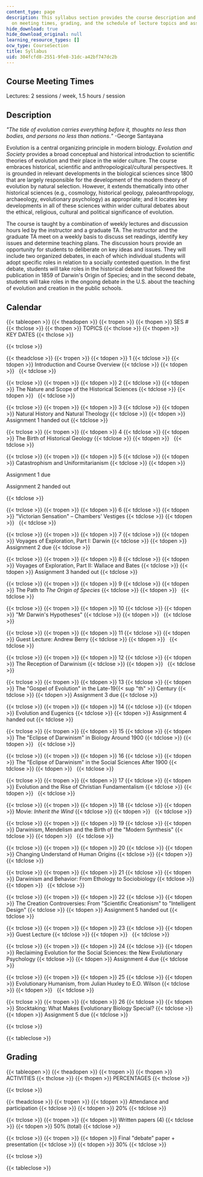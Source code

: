 ```yaml
---
content_type: page
description: This syllabus section provides the course description and information
  on meeting times, grading, and the schedule of lecture topics and assignments.
hide_download: true
hide_download_original: null
learning_resource_types: []
ocw_type: CourseSection
title: Syllabus
uid: 304fcfd8-2551-9fe8-31dc-a42bf747dc2b
---
```


Course Meeting Times
--------------------

Lectures: 2 sessions / week, 1.5 hours / session

Description
-----------

_"The tide of evolution carries everything before it, thoughts no less than bodies, and persons no less than nations_._"_ -George Santayana

Evolution is a central organizing principle in modern biology. _Evolution and Society_ provides a broad conceptual and historical introduction to scientific theories of evolution and their place in the wider culture. The course embraces historical, scientific and anthropological/cultural perspectives. It is grounded in relevant developments in the biological sciences since 1800 that are largely responsible for the development of the modern theory of evolution by natural selection. However, it extends thematically into other historical sciences (e.g., cosmology, historical geology, paleoanthropology, archaeology, evolutionary psychology) as appropriate; and it locates key developments in all of these sciences within wider cultural debates about the ethical, religious, cultural and political significance of evolution.

The course is taught by a combination of weekly lectures and discussion hours led by the instructor and a graduate TA. The instructor and the graduate TA meet on a weekly basis to discuss set readings, identify key issues and determine teaching plans. The discussion hours provide an opportunity for students to deliberate on key ideas and issues. They will include two organized debates, in each of which individual students will adopt specific roles in relation to a socially contested question. In the first debate, students will take roles in the historical debate that followed the publication in 1859 of Darwin's Origin of Species; and in the second debate, students will take roles in the ongoing debate in the U.S. about the teaching of evolution and creation in the public schools.

Calendar
--------

{{< tableopen >}}
{{< theadopen >}}
{{< tropen >}}
{{< thopen >}}
SES #
{{< thclose >}}
{{< thopen >}}
TOPICS
{{< thclose >}}
{{< thopen >}}
KEY DATES
{{< thclose >}}

{{< trclose >}}

{{< theadclose >}}
{{< tropen >}}
{{< tdopen >}}
1
{{< tdclose >}}
{{< tdopen >}}
Introduction and Course Overview
{{< tdclose >}}
{{< tdopen >}}
 
{{< tdclose >}}

{{< trclose >}}
{{< tropen >}}
{{< tdopen >}}
2
{{< tdclose >}}
{{< tdopen >}}
The Nature and Scope of the Historical Sciences
{{< tdclose >}}
{{< tdopen >}}
 
{{< tdclose >}}

{{< trclose >}}
{{< tropen >}}
{{< tdopen >}}
3
{{< tdclose >}}
{{< tdopen >}}
Natural History and Natural Theology
{{< tdclose >}}
{{< tdopen >}}
Assignment 1 handed out
{{< tdclose >}}

{{< trclose >}}
{{< tropen >}}
{{< tdopen >}}
4
{{< tdclose >}}
{{< tdopen >}}
The Birth of Historical Geology
{{< tdclose >}}
{{< tdopen >}}
 
{{< tdclose >}}

{{< trclose >}}
{{< tropen >}}
{{< tdopen >}}
5
{{< tdclose >}}
{{< tdopen >}}
Catastrophism and Uniformitarianism
{{< tdclose >}}
{{< tdopen >}}


Assignment 1 due

Assignment 2 handed out


{{< tdclose >}}

{{< trclose >}}
{{< tropen >}}
{{< tdopen >}}
6
{{< tdclose >}}
{{< tdopen >}}
"Victorian Sensation" – Chambers' Vestiges
{{< tdclose >}}
{{< tdopen >}}
 
{{< tdclose >}}

{{< trclose >}}
{{< tropen >}}
{{< tdopen >}}
7
{{< tdclose >}}
{{< tdopen >}}
Voyages of Exploration, Part I: Darwin
{{< tdclose >}}
{{< tdopen >}}
Assignment 2 due
{{< tdclose >}}

{{< trclose >}}
{{< tropen >}}
{{< tdopen >}}
8
{{< tdclose >}}
{{< tdopen >}}
Voyages of Exploration, Part II: Wallace and Bates
{{< tdclose >}}
{{< tdopen >}}
Assignment 3 handed out
{{< tdclose >}}

{{< trclose >}}
{{< tropen >}}
{{< tdopen >}}
9
{{< tdclose >}}
{{< tdopen >}}
The Path to _The Origin of Species_
{{< tdclose >}}
{{< tdopen >}}
 
{{< tdclose >}}

{{< trclose >}}
{{< tropen >}}
{{< tdopen >}}
10
{{< tdclose >}}
{{< tdopen >}}
"Mr Darwin's Hypotheses"
{{< tdclose >}}
{{< tdopen >}}
 
{{< tdclose >}}

{{< trclose >}}
{{< tropen >}}
{{< tdopen >}}
11
{{< tdclose >}}
{{< tdopen >}}
Guest Lecture: Andrew Berry
{{< tdclose >}}
{{< tdopen >}}
 
{{< tdclose >}}

{{< trclose >}}
{{< tropen >}}
{{< tdopen >}}
12
{{< tdclose >}}
{{< tdopen >}}
The Reception of Darwinism
{{< tdclose >}}
{{< tdopen >}}
 
{{< tdclose >}}

{{< trclose >}}
{{< tropen >}}
{{< tdopen >}}
13
{{< tdclose >}}
{{< tdopen >}}
The "Gospel of Evolution" in the Late-19{{< sup "th" >}} Century
{{< tdclose >}}
{{< tdopen >}}
Assignment 3 due
{{< tdclose >}}

{{< trclose >}}
{{< tropen >}}
{{< tdopen >}}
14
{{< tdclose >}}
{{< tdopen >}}
Evolution and Eugenics
{{< tdclose >}}
{{< tdopen >}}
Assignment 4 handed out
{{< tdclose >}}

{{< trclose >}}
{{< tropen >}}
{{< tdopen >}}
15
{{< tdclose >}}
{{< tdopen >}}
The "Eclipse of Darwinism" in Biology Around 1900
{{< tdclose >}}
{{< tdopen >}}
 
{{< tdclose >}}

{{< trclose >}}
{{< tropen >}}
{{< tdopen >}}
16
{{< tdclose >}}
{{< tdopen >}}
The "Eclipse of Darwinism" in the Social Sciences After 1900
{{< tdclose >}}
{{< tdopen >}}
 
{{< tdclose >}}

{{< trclose >}}
{{< tropen >}}
{{< tdopen >}}
17
{{< tdclose >}}
{{< tdopen >}}
Evolution and the Rise of Christian Fundamentalism
{{< tdclose >}}
{{< tdopen >}}
 
{{< tdclose >}}

{{< trclose >}}
{{< tropen >}}
{{< tdopen >}}
18
{{< tdclose >}}
{{< tdopen >}}
Movie: _Inherit the Wind_
{{< tdclose >}}
{{< tdopen >}}
 
{{< tdclose >}}

{{< trclose >}}
{{< tropen >}}
{{< tdopen >}}
19
{{< tdclose >}}
{{< tdopen >}}
Darwinism, Mendelism and the Birth of the "Modern Synthesis"
{{< tdclose >}}
{{< tdopen >}}
 
{{< tdclose >}}

{{< trclose >}}
{{< tropen >}}
{{< tdopen >}}
20
{{< tdclose >}}
{{< tdopen >}}
Changing Understand of Human Origins
{{< tdclose >}}
{{< tdopen >}}
 
{{< tdclose >}}

{{< trclose >}}
{{< tropen >}}
{{< tdopen >}}
21
{{< tdclose >}}
{{< tdopen >}}
Darwinism and Behavior: From Ethology to Sociobiology
{{< tdclose >}}
{{< tdopen >}}
 
{{< tdclose >}}

{{< trclose >}}
{{< tropen >}}
{{< tdopen >}}
22
{{< tdclose >}}
{{< tdopen >}}
The Creation Controversies: From "Scientific Creationism" to "Intelligent Design"
{{< tdclose >}}
{{< tdopen >}}
Assignment 5 handed out
{{< tdclose >}}

{{< trclose >}}
{{< tropen >}}
{{< tdopen >}}
23
{{< tdclose >}}
{{< tdopen >}}
Guest Lecture
{{< tdclose >}}
{{< tdopen >}}
 
{{< tdclose >}}

{{< trclose >}}
{{< tropen >}}
{{< tdopen >}}
24
{{< tdclose >}}
{{< tdopen >}}
Reclaiming Evolution for the Social Sciences: the New Evolutionary Psychology
{{< tdclose >}}
{{< tdopen >}}
Assignment 4 due
{{< tdclose >}}

{{< trclose >}}
{{< tropen >}}
{{< tdopen >}}
25
{{< tdclose >}}
{{< tdopen >}}
Evolutionary Humanism, from Julian Huxley to E.O. Wilson
{{< tdclose >}}
{{< tdopen >}}
 
{{< tdclose >}}

{{< trclose >}}
{{< tropen >}}
{{< tdopen >}}
26
{{< tdclose >}}
{{< tdopen >}}
Stocktaking: What Makes Evolutionary Biology Special?
{{< tdclose >}}
{{< tdopen >}}
Assignment 5 due
{{< tdclose >}}

{{< trclose >}}

{{< tableclose >}}

Grading
-------

{{< tableopen >}}
{{< theadopen >}}
{{< tropen >}}
{{< thopen >}}
ACTIVITIES
{{< thclose >}}
{{< thopen >}}
PERCENTAGES
{{< thclose >}}

{{< trclose >}}

{{< theadclose >}}
{{< tropen >}}
{{< tdopen >}}
Attendance and participation
{{< tdclose >}}
{{< tdopen >}}
20%
{{< tdclose >}}

{{< trclose >}}
{{< tropen >}}
{{< tdopen >}}
Written papers (4)
{{< tdclose >}}
{{< tdopen >}}
50% (total)
{{< tdclose >}}

{{< trclose >}}
{{< tropen >}}
{{< tdopen >}}
Final "debate" paper + presentation
{{< tdclose >}}
{{< tdopen >}}
30%
{{< tdclose >}}

{{< trclose >}}

{{< tableclose >}}